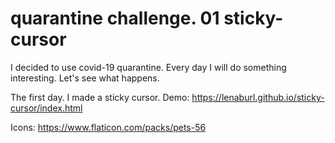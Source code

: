 # quarantine challenge. 01 sticky-cursor

I decided to use covid-19 quarantine.
Every day I will do something interesting.
Let's see what happens.

The first day. I made a sticky cursor.
Demo: https://lenaburl.github.io/sticky-cursor/index.html


Icons: https://www.flaticon.com/packs/pets-56
